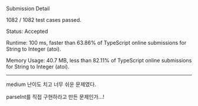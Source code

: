 Submission Detail

1082 / 1082 test cases passed.

Status: Accepted

Runtime: 100 ms, faster than 63.86% of TypeScript online submissions for String to Integer (atoi).

Memory Usage: 40.7 MB, less than 82.11% of TypeScript online submissions for String to Integer (atoi).

---

medium 난이도 치고 너무 쉬운 문제였다.

parseInt를 직접 구현하라고 만든 문제인가...!
